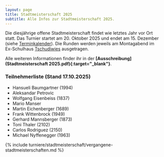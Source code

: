 ```yaml
---
layout: page
title: Stadtmeisterschaft 2025
subtitle: Alle Infos zur Stadtmeisterschaft 2025.
---
```


Die diesjährige offene Stadtmeisterschaft findet wie letztes Jahr vor Ort statt. Das Turnier startet am 20. Oktober 2025
und endet am 15. Dezember (siehe [Terminkalender](/terminkalender)). Die Runden werden jeweils am Montagabend im
Ex-Schulhaus [Tschudiwies](/info) ausgetragen.

Alle weiteren Informationen finder ihr in der **[Ausschreibung](Stadtmeisterschaft 2025.pdf){:target="\_blank"}**.

### Teilnehmerliste (Stand 17.10.2025)

- Hansueli Baumgartner (1994)
- Aleksandar Petrovic
- Wolfgang Eisenbeiss (1837)
- Mario Manser
- Martin Eichenberger (1689)
- Frank Wittenbrock (1949)
- Gerhard Mannsberger (1873)
- Toni Thaler (2102)
- Carlos Rodriguez (2150)
- Michael Nyffenegger (1963)

{% include turniere/stadtmeisterschaft/vergangene-stadtmeisterschaften.md %}
